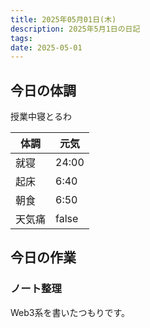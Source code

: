 ```yaml
---
title: 2025年05月01日(木)
description: 2025年5月1日の日記
tags: 
date: 2025-05-01
---
```


## 今日の体調
授業中寝とるわ

| 体調  | 元気    |
| --- | ----- |
| 就寝  | 24:00 |
| 起床  | 6:40  |
| 朝食  | 6:50  |
| 天気痛 | false |

## 今日の作業
### ノート整理
Web3系を書いたつもりです。